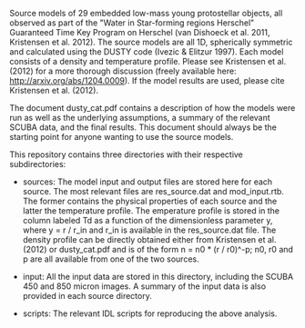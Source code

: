Source models of 29 embedded low-mass young protostellar objects, all observed as part of the "Water in Star-forming regions Herschel" Guaranteed Time Key Program on Herschel (van Dishoeck et al. 2011, Kristensen et al. 2012). The source models are all 1D, spherically symmetric and calculated using the DUSTY code (Ivezic & Elitzur 1997). Each model consists of a density and temperature profile. Please see Kristensen et al. (2012) for a more thorough discussion (freely available here: http://arxiv.org/abs/1204.0009). If the model results are used, please cite Kristensen et al. (2012). 

The document dusty_cat.pdf contains a description of how the models were run as well as the underlying assumptions, a summary of the relevant SCUBA data, and the final results. This document should always be the starting point for anyone wanting to use the source models. 

This repository contains three directories with their respective subdirectories:

- sources: The model input and output files are stored here for each source. The most relevant files are res_source.dat and mod_input.rtb. The former contains the physical properties of each source and the latter the temperature profile. The emperature profile is stored in the column labeled Td as a function of the dimensionless parameter y, where y = r / r_in and r_in is available in the res_source.dat file. The density profile can be directly obtained either from Kristensen et al. (2012) or dusty_cat.pdf and is of the form n = n0 * (r / r0)^-p; n0, r0 and p are all available from one of the two sources. 

- input: All the input data are stored in this directory, including the SCUBA 450 and 850 micron images. A summary of the input data is also provided in each source directory. 

- scripts: The relevant IDL scripts for reproducing the above analysis. 
